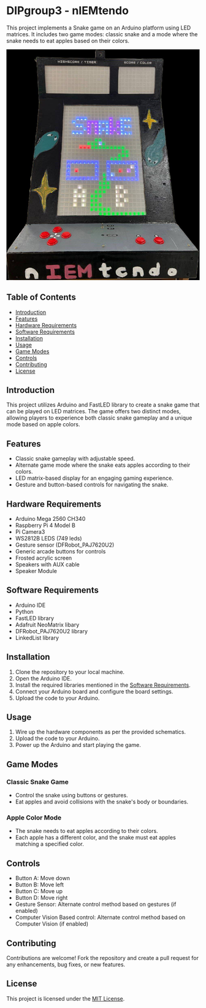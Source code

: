 # DIPgroup3 - nIEMtendo

This project implements a Snake game on an Arduino platform using LED matrices. It includes two game modes: classic snake and a mode where the snake needs to eat apples based on their colors.

![](Images/nIEMtendo.jpg)

## Table of Contents
- [Introduction](#introduction)
- [Features](#features)
- [Hardware Requirements](#hardware-requirements)
- [Software Requirements](#software-requirements)
- [Installation](#installation)
- [Usage](#usage)
- [Game Modes](#game-modes)
- [Controls](#controls)
- [Contributing](#contributing)
- [License](#license)

## Introduction

This project utilizes Arduino and FastLED library to create a snake game that can be played on LED matrices. The game offers two distinct modes, allowing players to experience both classic snake gameplay and a unique mode based on apple colors.

## Features

- Classic snake gameplay with adjustable speed.
- Alternate game mode where the snake eats apples according to their colors.
- LED matrix-based display for an engaging gaming experience.
- Gesture and button-based controls for navigating the snake.

## Hardware Requirements

- Arduino Mega 2560 CH340
- Raspberry Pi 4 Model B
- Pi Camera3
- WS2812B LEDS (749 leds)
- Gesture sensor (DFRobot_PAJ7620U2)
- Generic arcade buttons for controls
- Frosted acrylic screen
- Speakers with AUX cable
- Speaker Module

## Software Requirements

- Arduino IDE
- Python
- FastLED library
- Adafruit NeoMatrix libary
- DFRobot_PAJ7620U2 library
- LinkedList library 

## Installation

1. Clone the repository to your local machine.
2. Open the Arduino IDE.
3. Install the required libraries mentioned in the [Software Requirements](#software-requirements).
4. Connect your Arduino board and configure the board settings.
5. Upload the code to your Arduino.

## Usage

1. Wire up the hardware components as per the provided schematics.
2. Upload the code to your Arduino.
3. Power up the Arduino and start playing the game.

## Game Modes

### Classic Snake Game
- Control the snake using buttons or gestures.
- Eat apples and avoid collisions with the snake's body or boundaries.

### Apple Color Mode
- The snake needs to eat apples according to their colors.
- Each apple has a different color, and the snake must eat apples matching a specified color.

## Controls

- Button A: Move down
- Button B: Move left
- Button C: Move up
- Button D: Move right
- Gesture Sensor: Alternate control method based on gestures (if enabled)
- Computer Vision Based control: Alternate control method based on Computer Vision (if enabled)

## Contributing

Contributions are welcome! Fork the repository and create a pull request for any enhancements, bug fixes, or new features.

## License

This project is licensed under the [MIT License](LICENSE).
